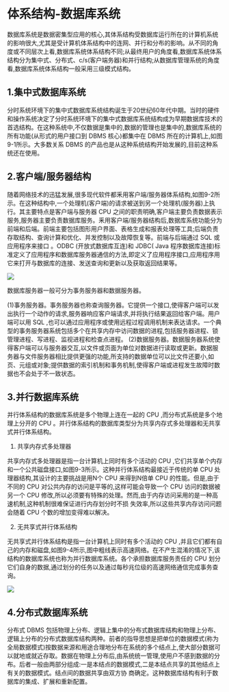 # 体系结构-数据库系统

数据库系统是数据密集型应用的核心,其体系结构受数据库运行所在的计算机系统的影响很大,尤其是受计算机体系结构中的连网、并行和分布的影响。从不同的角度或不同层次上看,数据库系统体系结构不同;从最终用户的角度看,数据库系统体系结构分为集中式、分布式、c/s(客户端务器)和并行结构;从数据库管理系统的角度看,数据库系统体系结构一般采用三级模式结构。

## 1.集中式数据库系统

分时系统环境下的集中式数据库系统结构诞生于20世纪60年代中期。当时的硬件和操作系统决定了分时系统环境下的集中式数据库系统结构成为早期数据库技术的首选结构。在这种系统中,不仅数据是集中的,数据的管理也是集中的,数据库系统的所有功能(从形式的用户接口到 DBMS 核心)都集中在 DBMS 所在的计算机上,如图9-1所示。大多数关系 DBMS 的产品也是从这种系统结构开始发展的,目前这种系统还在使用。

## 2.客户端/服务器结构

随着网络技术的迅猛发展,很多现代软件都釆用客户端/服务器体系结构,如图9-2所示。在这种结构中,一个处理机(客户端)的请求被送到另一个处理机(服务器)上执行。其主要特点是客户端与服务器 CPU 之间的职责明确,客户端主要负责数据表示服务,服务器主要负责数据库服务。釆用客户端/服务器结构后,数据库系统功能分为前端和后端。前端主要包括图形用户界面、表格生成和报表处理等工具;后端负责存取结构、查询计算和优化、并发控制以及故障恢复等。前端与后端通过 SQL 或应用程序来接口 。ODBC (开放式数据库互连)和 JDBC( Java 程序数据库连接)标准定义了应用程序和数据库服务器通信的方法,即定义了应用程序接口,应用程序用它来打开与数据库的连接、发送查询和更新以及获取返回结果等。

![](https://img1.zlogs.net/19/20191113092812.png)

数据库服务器一般可分为事务服务器和数据服务器。

(1)事务服务器。事务服务器也称查询服务器。它提供一个接口,使得客户端可以发出执行一个动作的请求,服务器响应客户端请求,并将执行结果返回给客户端。用户端可以用 SQL ,也可以通过应用程序或使用远程过程调用机制来表达请求。一个典型的事务服务器系统包括多个在共享内存中访问数据的进程,包括服务器进程、锁管理进程、写进程、监视进程和检查点进程。
(2)数据服务器。数据服务器系统使得客户端可以与服务器交互,以文件或页面为单位对数据进行读取或更新。数据服务器与文件服务器相比提供更强的功能,所支持的数据单位可以比文件还要小,如页、元组或对象;提供数据的索引机制和事务机制,使得客户端或进程发生故障时数据也不会处于不一致状态。



## 3.并行数据库系统

并行体系结构的数据库系统是多个物理上连在一起的 CPU ,而分布式系统是多个地理上分开的 CPU 。并行体系结构的数据库类型分为共享内存式多处理器和无共享式并行体系结构。

1) 共享内存式多处理器

共享内存式多处理器是指一台计算机上同时有多个活动的 CPU ,它们共享单个内存和一个公共磁盘接口,如图9-3所示。这种并行体系结构最接近于传统的单 CPU 处理器结构,其设计的主要挑战是用N个 CPU 来得到N倍单 CPU 的性能。但是,由于不同的 CPU 对公共内存的访问是平等的,这样可能会导致一个 CPU 访问的数据被另一个 CPU 修改,所以必须要有特殊的处理。然而,由于内存访问采用的是一种高速机制,这种机制很难保证进行内存划分时不损
失效率,所以这些共享内存访问问题会随着 CPU 个数的增加变得难以解决。

2) 无共享式并行体系结构

无共享式并行体系结构是指一台计算机上同时有多个活动的 CPU ,并且它们都有自己的内存和磁盘,如图9-4所示,图中粗线表示高速网络。在不产生混淆的情况下,该结构的数据库系统也称为并行数据库系统。各个承担数据库服务责任的 CPU 划分它们自身的数据,通过划分的任务以及通过每秒兆位级的高速网络通信完成事务查询。

![](https://img1.zlogs.net/19/20191113093115.png)



## 4.分布式数据库系统

分布式 DBMS 包括物理上分布、逻辑上集中的分布式数据库结构和物理上分布、逻辑上分布的分布式数据库结构两种。前者的指导思想是把单位的数据模式(称为全局数据模式)按数据来源和用途合理地分布在系统的多个结点上,使大部分数据可以就地或就近存取。数据在物理上分布后,由系统统一管理,使用户不感到数据的分布。后者一般由两部分组成:一是本结点的数据模式,二是本结点共享的其他结点上有关的数据模式。结点间的数据共享由双方协
商确定。这种数据库结构有利于数据库的集成、扩展和重新配置。

























